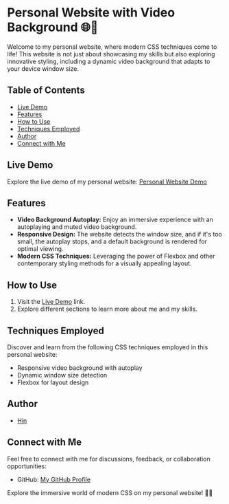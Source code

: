 # Personal Website with Video Background 🌐🎥

Welcome to my personal website, where modern CSS techniques come to life! This website is not just about showcasing my skills but also exploring innovative styling, including a dynamic video background that adapts to your device window size.

## Table of Contents
- [Live Demo](#live-demo)
- [Features](#features)
- [How to Use](#how-to-use)
- [Techniques Employed](#techniques-employed)
- [Author](#author)
- [Connect with Me](#connect-with-me)

## Live Demo
Explore the live demo of my personal website: [Personal Website Demo](https://h-yau.github.io/personalWebsite/)

## Features
- **Video Background Autoplay:** Enjoy an immersive experience with an autoplaying and muted video background.
- **Responsive Design:** The website detects the window size, and if it's too small, the autoplay stops, and a default background is rendered for optimal viewing.
- **Modern CSS Techniques:** Leveraging the power of Flexbox and other contemporary styling methods for a visually appealing layout.

## How to Use
1. Visit the [Live Demo](https://h-yau.github.io/personalWebsite/) link.
2. Explore different sections to learn more about me and my skills.

## Techniques Employed
Discover and learn from the following CSS techniques employed in this personal website:
- Responsive video background with autoplay
- Dynamic window size detection
- Flexbox for layout design

## Author
- [Hin](https://github.com/h-yau)

## Connect with Me
Feel free to connect with me for discussions, feedback, or collaboration opportunities:
- GitHub: [My GitHub Profile](https://github.com/h-yau)

Explore the immersive world of modern CSS on my personal website! 🚀🌟
